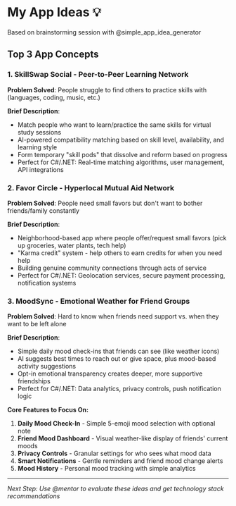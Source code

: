 # My App Ideas 💡

Based on brainstorming session with @simple_app_idea_generator

## Top 3 App Concepts

### 1. **SkillSwap Social** - Peer-to-Peer Learning Network
**Problem Solved**: People struggle to find others to practice skills with (languages, coding, music, etc.)

**Brief Description**: 
- Match people who want to learn/practice the same skills for virtual study sessions
- AI-powered compatibility matching based on skill level, availability, and learning style
- Form temporary "skill pods" that dissolve and reform based on progress
- Perfect for C#/.NET: Real-time matching algorithms, user management, API integrations

### 2. **Favor Circle** - Hyperlocal Mutual Aid Network
**Problem Solved**: People need small favors but don't want to bother friends/family constantly

**Brief Description**:
- Neighborhood-based app where people offer/request small favors (pick up groceries, water plants, tech help)
- "Karma credit" system - help others to earn credits for when you need help
- Building genuine community connections through acts of service
- Perfect for C#/.NET: Geolocation services, secure payment processing, notification systems

### 3. **MoodSync** - Emotional Weather for Friend Groups
**Problem Solved**: Hard to know when friends need support vs. when they want to be left alone

**Brief Description**:
- Simple daily mood check-ins that friends can see (like weather icons)
- AI suggests best times to reach out or give space, plus mood-based activity suggestions
- Opt-in emotional transparency creates deeper, more supportive friendships
- Perfect for C#/.NET: Data analytics, privacy controls, push notification logic

**Core Features to Focus On:**
1. **Daily Mood Check-In** - Simple 5-emoji mood selection with optional note
2. **Friend Mood Dashboard** - Visual weather-like display of friends' current moods
3. **Privacy Controls** - Granular settings for who sees what mood data
4. **Smart Notifications** - Gentle reminders and friend mood change alerts
5. **Mood History** - Personal mood tracking with simple analytics

---

*Next Step: Use @mentor to evaluate these ideas and get technology stack recommendations*
